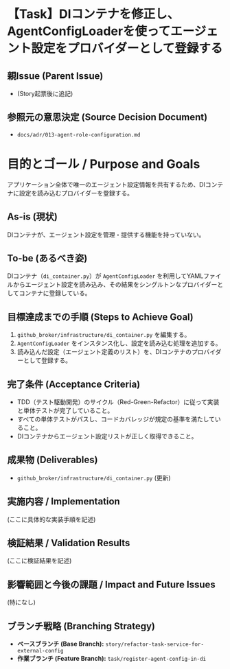 # 【Task】DIコンテナを修正し、AgentConfigLoaderを使ってエージェント設定をプロバイダーとして登録する

## 親Issue (Parent Issue)
- (Story起票後に追記)

## 参照元の意思決定 (Source Decision Document)
- `docs/adr/013-agent-role-configuration.md`

# 目的とゴール / Purpose and Goals
アプリケーション全体で唯一のエージェント設定情報を共有するため、DIコンテナに設定を読み込むプロバイダーを登録する。

## As-is (現状)
DIコンテナが、エージェント設定を管理・提供する機能を持っていない。

## To-be (あるべき姿)
DIコンテナ（`di_container.py`）が `AgentConfigLoader` を利用してYAMLファイルからエージェント設定を読み込み、その結果をシングルトンなプロバイダーとしてコンテナに登録している。

## 目標達成までの手順 (Steps to Achieve Goal)
1. `github_broker/infrastructure/di_container.py` を編集する。
2. `AgentConfigLoader` をインスタンス化し、設定を読み込む処理を追加する。
3. 読み込んだ設定（エージェント定義のリスト）を、DIコンテナのプロバイダーとして登録する。

## 完了条件 (Acceptance Criteria)
- TDD（テスト駆動開発）のサイクル（Red-Green-Refactor）に従って実装と単体テストが完了していること。
- すべての単体テストがパスし、コードカバレッジが規定の基準を満たしていること。
- DIコンテナからエージェント設定リストが正しく取得できること。

## 成果物 (Deliverables)
- `github_broker/infrastructure/di_container.py` (更新)

## 実施内容 / Implementation
(ここに具体的な実装手順を記述)

## 検証結果 / Validation Results
(ここに検証結果を記述)

## 影響範囲と今後の課題 / Impact and Future Issues
(特になし)

## ブランチ戦略 (Branching Strategy)
- **ベースブランチ (Base Branch):** `story/refactor-task-service-for-external-config`
- **作業ブランチ (Feature Branch):** `task/register-agent-config-in-di`